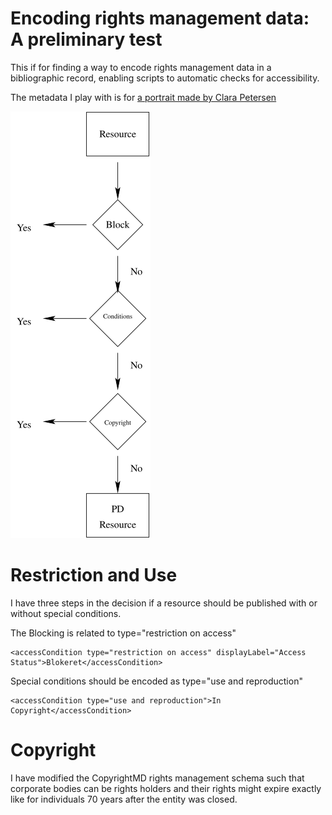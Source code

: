 
# Encoding rights management data: A preliminary test

This if for finding a way to encode rights management data in a
bibliographic record, enabling scripts to automatic checks for
accessibility.

The metadata I play with is for [a portrait made by Clara Petersen](./clara-petersen.xml)

![Descision tree](decision-tree.svg)

# Restriction and Use

I have three steps in the decision if a resource should be published
with or without special conditions.

The Blocking is related to  type="restriction on access"

```
<accessCondition type="restriction on access" displayLabel="Access Status">Blokeret</accessCondition>
```

Special conditions should be encoded as  type="use and reproduction"

```
<accessCondition type="use and reproduction">In Copyright</accessCondition>
```

# Copyright

I have modified the CopyrightMD rights management schema such that
corporate bodies can be rights holders and their rights might expire
exactly like for individuals 70 years after the entity was closed.
